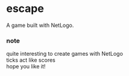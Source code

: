 # escape
A game built with NetLogo.

### note
quite interesting to create games with NetLogo<br>
ticks act like scores<br>
hope you like it!
